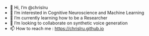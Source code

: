 - 👋 Hi, I’m @chrislru
- 👀 I’m interested in Cognitive Neuroscience and Machine Learning
- 🌱 I’m currently learning how to be a Researcher
- 💞️ I’m looking to collaborate on synthetic voice generation
- 📫 How to reach me : https://chrislru.github.io

<!---
chrislru/chrislru is a ✨ special ✨ repository because its `README.md` (this file) appears on your GitHub profile.
You can click the Preview link to take a look at your changes.
--->
